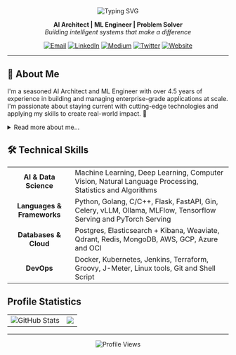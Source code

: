 <div align="center">
  <img src="https://readme-typing-svg.herokuapp.com?font=Fira+Code&weight=500&size=30&pause=1000&color=6A5ACD&center=true&vCenter=true&random=false&width=600&height=100&lines=Hey+there%2C+I'm+Mohit+Kumar+%F0%9F%91%8B" alt="Typing SVG" />
  
  <p align="center">
    <b>AI Architect | ML Engineer | Problem Solver</b><br>
    <i>Building intelligent systems that make a difference</i>
  </p>
  
  <p>
    <a href="mailto:krmohit101@gmail.com"><img src="https://img.shields.io/badge/Email-D14836?style=for-the-badge&logo=gmail&logoColor=white" alt="Email"/></a>
    <a href="https://www.linkedin.com/in/mohitkumar1999/"><img src="https://img.shields.io/badge/LinkedIn-0077B5?style=for-the-badge&logo=linkedin&logoColor=white" alt="LinkedIn"/></a>
    <a href="https://medium.com/@mohitkr777"><img src="https://img.shields.io/badge/Medium-12100E?style=for-the-badge&logo=medium&logoColor=white" alt="Medium"/></a>
    <a href="https://twitter.com/imohit_kr"><img src="https://img.shields.io/badge/Twitter-1DA1F2?style=for-the-badge&logo=twitter&logoColor=white" alt="Twitter"/></a>
    <a href="https://mohitkumar.tech"><img src="https://img.shields.io/badge/Website-4285F4?style=for-the-badge&logo=google-chrome&logoColor=white" alt="Website"/></a>
  </p>
</div>

---

## 💫 About Me

I'm a seasoned AI Architect and ML Engineer with over 4.5 years of experience in building and managing enterprise-grade applications at scale. I'm passionate about staying current with cutting-edge technologies and applying my skills to create real-world impact. 🚀

<details>
<summary>Read more about me...</summary>
<br>
From small solo projects to production-level creative collaborations, all are within my most pertinent skills. I have always sought the chance to explore new avenues and learn something new that I can apply to my work. I firmly believe that hard work eventually pays off, and I am confident that each day brings me closer to reaching my goals.

Kindly explore my portfolio, and feel free to get in touch with any questions.

📧 For project collaboration: krmohit101 [at] gmail [dot] com or connect with me on [LinkedIn](https://www.linkedin.com/in/mohitkumar1999/) ❤️
</details>

## 🛠️ Technical Skills

<div align="center">
  <table>
    <tr>
      <td align="center"><b>AI & Data Science</b></td>
      <td>Machine Learning, Deep Learning, Computer Vision, Natural Language Processing, Statistics and Algorithms</td>
    </tr>
    <tr>
      <td align="center"><b>Languages & Frameworks</b></td>
      <td>Python, Golang, C/C++, Flask, FastAPI, Gin, Celery, vLLM, Ollama, MLFlow, Tensorflow Serving and PyTorch Serving</td>
    </tr>
    <tr>
      <td align="center"><b>Databases & Cloud</b></td>
      <td>Postgres, Elasticsearch + Kibana, Weaviate, Qdrant, Redis, MongoDB, AWS, GCP, Azure and OCI</td>
    </tr>
    <tr>
      <td align="center"><b>DevOps</b></td>
      <td>Docker, Kubernetes, Jenkins, Terraform, Groovy, J-Meter, Linux tools, Git and Shell Script</td>
    </tr>
  </table>
</div>

## Profile Statistics

<div align="center">
   <table width="100%">
     <tr>
       <td>
         <img src="https://github-readme-stats.vercel.app/api?username=Mohitkr95&show_icons=true&theme=default&hide_border=true" alt="GitHub Stats" />
       </td>
       <td>
         <img src="https://github-readme-stats.vercel.app/api/top-langs/?username=Mohitkr95&layout=compact&theme=default&hide_border=true" />
       </td>
     </tr>
   </table>
 </div>

---

<div align="center">
  <img src="https://komarev.com/ghpvc/?username=Mohitkr95&label=Profile%20views&color=6A5ACD&style=flat" alt="Profile Views" />
</div>
